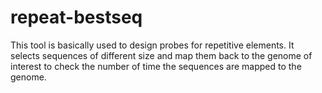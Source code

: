 # repeat-bestseq
This tool is basically used to design probes for repetitive elements. It selects sequences of different size and map them back to the genome of interest to check the number of time the sequences are mapped to the genome.
